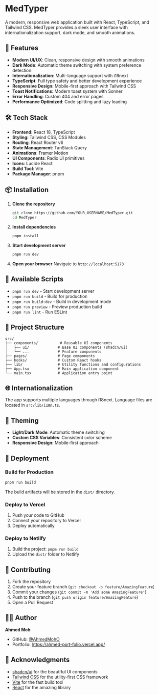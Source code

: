 # MedTyper

A modern, responsive web application built with React, TypeScript, and Tailwind CSS. MedTyper provides a sleek user interface with internationalization support, dark mode, and smooth animations.

## 🚀 Features

- **Modern UI/UX**: Clean, responsive design with smooth animations
- **Dark Mode**: Automatic theme switching with system preference detection
- **Internationalization**: Multi-language support with i18next
- **TypeScript**: Full type safety and better development experience
- **Responsive Design**: Mobile-first approach with Tailwind CSS
- **Toast Notifications**: Modern toast system with Sonner
- **Error Handling**: Custom 404 and error pages
- **Performance Optimized**: Code splitting and lazy loading

## 🛠️ Tech Stack

- **Frontend**: React 18, TypeScript
- **Styling**: Tailwind CSS, CSS Modules
- **Routing**: React Router v6
- **State Management**: TanStack Query
- **Animations**: Framer Motion
- **UI Components**: Radix UI primitives
- **Icons**: Lucide React
- **Build Tool**: Vite
- **Package Manager**: pnpm

## 📦 Installation

1. **Clone the repository**

   ```bash
   git clone https://github.com/YOUR_USERNAME/MedTyper.git
   cd MedTyper
   ```

2. **Install dependencies**

   ```bash
   pnpm install
   ```

3. **Start development server**

   ```bash
   pnpm run dev
   ```

4. **Open your browser**
   Navigate to `http://localhost:5173`

## 🎯 Available Scripts

- `pnpm run dev` - Start development server
- `pnpm run build` - Build for production
- `pnpm run build:dev` - Build in development mode
- `pnpm run preview` - Preview production build
- `pnpm run lint` - Run ESLint

## 📁 Project Structure

```
src/
├── components/          # Reusable UI components
│   ├── ui/             # Base UI components (shadcn/ui)
│   └── ...             # Feature components
├── pages/              # Page components
├── hooks/              # Custom React hooks
├── lib/                # Utility functions and configurations
├── App.tsx             # Main application component
└── main.tsx            # Application entry point
```

## 🌐 Internationalization

The app supports multiple languages through i18next. Language files are located in `src/lib/i18n.ts`.

## 🎨 Theming

- **Light/Dark Mode**: Automatic theme switching
- **Custom CSS Variables**: Consistent color scheme
- **Responsive Design**: Mobile-first approach

## 🚀 Deployment

### Build for Production

```bash
pnpm run build
```

The build artifacts will be stored in the `dist/` directory.

### Deploy to Vercel

1. Push your code to GitHub
2. Connect your repository to Vercel
3. Deploy automatically

### Deploy to Netlify

1. Build the project: `pnpm run build`
2. Upload the `dist/` folder to Netlify

## 🤝 Contributing

1. Fork the repository
2. Create your feature branch (`git checkout -b feature/AmazingFeature`)
3. Commit your changes (`git commit -m 'Add some AmazingFeature'`)
4. Push to the branch (`git push origin feature/AmazingFeature`)
5. Open a Pull Request

## 👨‍💻 Author

**Ahmed Moh**

- GitHub: [@AhmedMohO](https://github.com/AhmedMohO)
- Portfolio: https://ahmed-port-folio.vercel.app/

## 🙏 Acknowledgments

- [shadcn/ui](https://ui.shadcn.com/) for the beautiful UI components
- [Tailwind CSS](https://tailwindcss.com/) for the utility-first CSS framework
- [Vite](https://vitejs.dev/) for the fast build tool
- [React](https://reactjs.org/) for the amazing library
